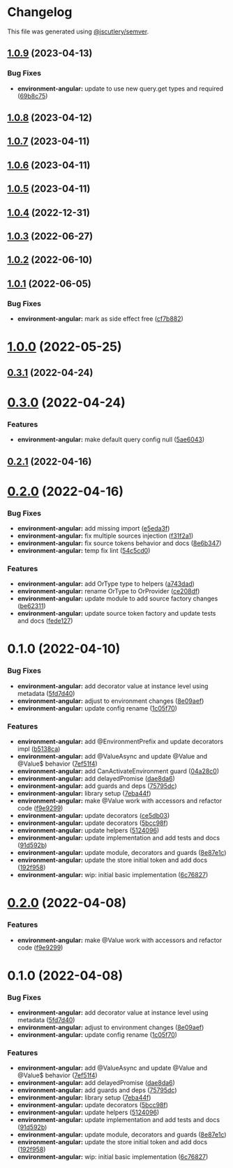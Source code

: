 # Changelog

This file was generated using [@jscutlery/semver](https://github.com/jscutlery/semver).

## [1.0.9](https://github.com/RicardoJBarrios/kuoki/compare/environment-angular-v1.0.8...environment-angular-v1.0.9) (2023-04-13)


### Bug Fixes

* **environment-angular:** update to use new query.get types and required ([69b8c75](https://github.com/RicardoJBarrios/kuoki/commit/69b8c75053036c992c1ff8f0e4530612b779a417))



## [1.0.8](https://github.com/RicardoJBarrios/kuoki/compare/environment-angular-v1.0.7...environment-angular-v1.0.8) (2023-04-12)



## [1.0.7](https://github.com/RicardoJBarrios/kuoki/compare/environment-angular-v1.0.6...environment-angular-v1.0.7) (2023-04-11)



## [1.0.6](https://github.com/RicardoJBarrios/kuoki/compare/environment-angular-v1.0.5...environment-angular-v1.0.6) (2023-04-11)



## [1.0.5](https://github.com/RicardoJBarrios/kuoki/compare/environment-angular-v1.0.4...environment-angular-v1.0.5) (2023-04-11)



## [1.0.4](https://github.com/RicardoJBarrios/kuoki/compare/environment-angular-v1.0.3...environment-angular-v1.0.4) (2022-12-31)



## [1.0.3](https://github.com/RicardoJBarrios/kuoki/compare/environment-angular-v1.0.2...environment-angular-v1.0.3) (2022-06-27)



## [1.0.2](https://github.com/RicardoJBarrios/kuoki/compare/environment-angular-v1.0.1...environment-angular-v1.0.2) (2022-06-10)



## [1.0.1](https://github.com/RicardoJBarrios/kuoki/compare/environment-angular-v1.0.0...environment-angular-v1.0.1) (2022-06-05)


### Bug Fixes

* **environment-angular:** mark as side effect free ([cf7b882](https://github.com/RicardoJBarrios/kuoki/commit/cf7b882a61f641bce013f95cc53df049f603312f))



# [1.0.0](https://github.com/RicardoJBarrios/kuoki/compare/environment-angular-v0.3.1...environment-angular-v1.0.0) (2022-05-25)



## [0.3.1](https://github.com/RicardoJBarrios/kuoki/compare/environment-angular-v0.3.0...environment-angular-v0.3.1) (2022-04-24)



# [0.3.0](https://github.com/RicardoJBarrios/kuoki/compare/environment-angular-v0.2.1...environment-angular-v0.3.0) (2022-04-24)


### Features

* **environment-angular:** make default query config null ([5ae6043](https://github.com/RicardoJBarrios/kuoki/commit/5ae604312d40dc05e108289bff2b570b5ee05fd4))



## [0.2.1](https://github.com/RicardoJBarrios/kuoki/compare/environment-angular-v0.2.0...environment-angular-v0.2.1) (2022-04-16)



# [0.2.0](https://github.com/RicardoJBarrios/kuoki/compare/environment-angular-v0.1.0...environment-angular-v0.2.0) (2022-04-16)


### Bug Fixes

* **environment-angular:** add missing import ([e5eda3f](https://github.com/RicardoJBarrios/kuoki/commit/e5eda3fcf9046dc8812616a0a32c15fdec3ddca6))
* **environment-angular:** fix multiple sources injection ([f31f2a1](https://github.com/RicardoJBarrios/kuoki/commit/f31f2a1b310d0b2b8a07c21ec95d66d1df6d53c0))
* **environment-angular:** fix source tokens behavior and docs ([8e6b347](https://github.com/RicardoJBarrios/kuoki/commit/8e6b347e7a343890572dfc3d6f6ca12cbe88ac43))
* **environment-angular:** temp fix lint ([54c5cd0](https://github.com/RicardoJBarrios/kuoki/commit/54c5cd098377b23fd1c3796950f94a6e83290496))


### Features

* **environment-angular:** add OrType type to helpers ([a743dad](https://github.com/RicardoJBarrios/kuoki/commit/a743dadafe87fbc1f1ee7ac5b05b28d3ec57412b))
* **environment-angular:** rename OrType to OrProvider ([ce208df](https://github.com/RicardoJBarrios/kuoki/commit/ce208df527469ea3b83c9f193b6c629c74e34925))
* **environment-angular:** update module to add source factory changes ([be62311](https://github.com/RicardoJBarrios/kuoki/commit/be62311c5d181f83c065c7d799601db3f33fa93a))
* **environment-angular:** update source token factory and update tests and docs ([fede127](https://github.com/RicardoJBarrios/kuoki/commit/fede127c22794a37a9f139d4ebd51d04a8c80362))



# 0.1.0 (2022-04-10)


### Bug Fixes

* **environment-angular:** add decorator value at instance level using metadata ([5fd7d40](https://github.com/RicardoJBarrios/kuoki/commit/5fd7d40105cdcbd85b1f7c572fe7fd715ccdcac3))
* **environment-angular:** adjust to environment changes ([8e09aef](https://github.com/RicardoJBarrios/kuoki/commit/8e09aef0f64af77f4edc45daa290f9304aaf4fcf))
* **environment-angular:** update config rename ([1c05f70](https://github.com/RicardoJBarrios/kuoki/commit/1c05f70239e173a4ddf063c79e12483996c4acd9))


### Features

* **environment-angular:** add @EnvironmentPrefix and update decorators impl ([b5138ca](https://github.com/RicardoJBarrios/kuoki/commit/b5138cad574f0c5b34bb1c5fec979498e3c91a84))
* **environment-angular:** add @ValueAsync and update @Value and @Value$ behavior ([7ef51f4](https://github.com/RicardoJBarrios/kuoki/commit/7ef51f4a52ec85f4a116c2fc4360719c75c44755))
* **environment-angular:** add CanActivateEnvironment guard ([04a28c0](https://github.com/RicardoJBarrios/kuoki/commit/04a28c0b7258d72bb103fc2d48bd35f1292ed03a))
* **environment-angular:** add delayedPromise ([dae8da6](https://github.com/RicardoJBarrios/kuoki/commit/dae8da6743e8d6b129ce97e170b19e2843d3a1a4))
* **environment-angular:** add guards and deps ([75795dc](https://github.com/RicardoJBarrios/kuoki/commit/75795dc7813df99e6eb509c0ee4630a14630da1c))
* **environment-angular:** library setup ([7eba44f](https://github.com/RicardoJBarrios/kuoki/commit/7eba44fd019cc9440574aab5c427b3bc1618120d))
* **environment-angular:** make @Value work with accessors and refactor code ([f9e9299](https://github.com/RicardoJBarrios/kuoki/commit/f9e9299b0e2a1804bac46c2786004aa79848bbfd))
* **environment-angular:** update decorators ([ce5db03](https://github.com/RicardoJBarrios/kuoki/commit/ce5db03e47fa3d5806876f29e75f9b2b44690510))
* **environment-angular:** update decorators ([5bcc98f](https://github.com/RicardoJBarrios/kuoki/commit/5bcc98fae901297071a3febda551d9fff122e2ae))
* **environment-angular:** update helpers ([5124096](https://github.com/RicardoJBarrios/kuoki/commit/51240963a1d40de8d1bd4e5ac5a4321a5456fb28))
* **environment-angular:** update implementation and add tests and docs ([91d592b](https://github.com/RicardoJBarrios/kuoki/commit/91d592b8762b85ba3389f13af294821d15ec0212))
* **environment-angular:** update module, decorators and guards ([8e87e1c](https://github.com/RicardoJBarrios/kuoki/commit/8e87e1c15f3078717770603f8dee61d7deedc3c8))
* **environment-angular:** update the store initial token and add docs ([192f958](https://github.com/RicardoJBarrios/kuoki/commit/192f95848fac311634e3fc3f112c59f9bd0d261f))
* **environment-angular:** wip: initial basic implementation ([6c76827](https://github.com/RicardoJBarrios/kuoki/commit/6c768279362e80e96a29443fc93f96dee66afb87))



# [0.2.0](https://github.com/RicardoJBarrios/kuoki/compare/environment-angular-0.1.0...environment-angular-0.2.0) (2022-04-08)


### Features

* **environment-angular:** make @Value work with accessors and refactor code ([f9e9299](https://github.com/RicardoJBarrios/kuoki/commit/f9e9299b0e2a1804bac46c2786004aa79848bbfd))



# 0.1.0 (2022-04-08)


### Bug Fixes

* **environment-angular:** add decorator value at instance level using metadata ([5fd7d40](https://github.com/RicardoJBarrios/kuoki/commit/5fd7d40105cdcbd85b1f7c572fe7fd715ccdcac3))
* **environment-angular:** adjust to environment changes ([8e09aef](https://github.com/RicardoJBarrios/kuoki/commit/8e09aef0f64af77f4edc45daa290f9304aaf4fcf))
* **environment-angular:** update config rename ([1c05f70](https://github.com/RicardoJBarrios/kuoki/commit/1c05f70239e173a4ddf063c79e12483996c4acd9))


### Features

* **environment-angular:** add @ValueAsync and update @Value and @Value$ behavior ([7ef51f4](https://github.com/RicardoJBarrios/kuoki/commit/7ef51f4a52ec85f4a116c2fc4360719c75c44755))
* **environment-angular:** add delayedPromise ([dae8da6](https://github.com/RicardoJBarrios/kuoki/commit/dae8da6743e8d6b129ce97e170b19e2843d3a1a4))
* **environment-angular:** add guards and deps ([75795dc](https://github.com/RicardoJBarrios/kuoki/commit/75795dc7813df99e6eb509c0ee4630a14630da1c))
* **environment-angular:** library setup ([7eba44f](https://github.com/RicardoJBarrios/kuoki/commit/7eba44fd019cc9440574aab5c427b3bc1618120d))
* **environment-angular:** update decorators ([5bcc98f](https://github.com/RicardoJBarrios/kuoki/commit/5bcc98fae901297071a3febda551d9fff122e2ae))
* **environment-angular:** update helpers ([5124096](https://github.com/RicardoJBarrios/kuoki/commit/51240963a1d40de8d1bd4e5ac5a4321a5456fb28))
* **environment-angular:** update implementation and add tests and docs ([91d592b](https://github.com/RicardoJBarrios/kuoki/commit/91d592b8762b85ba3389f13af294821d15ec0212))
* **environment-angular:** update module, decorators and guards ([8e87e1c](https://github.com/RicardoJBarrios/kuoki/commit/8e87e1c15f3078717770603f8dee61d7deedc3c8))
* **environment-angular:** update the store initial token and add docs ([192f958](https://github.com/RicardoJBarrios/kuoki/commit/192f95848fac311634e3fc3f112c59f9bd0d261f))
* **environment-angular:** wip: initial basic implementation ([6c76827](https://github.com/RicardoJBarrios/kuoki/commit/6c768279362e80e96a29443fc93f96dee66afb87))
